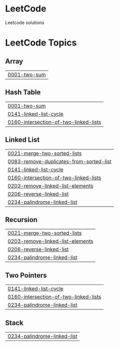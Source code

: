 # LeetCode
Leetcode solutions

<!---LeetCode Topics Start-->
# LeetCode Topics
## Array
|  |
| ------- |
| [0001-two-sum](https://github.com/JayeshPadhiar/LeetCode/tree/master/0001-two-sum) |
## Hash Table
|  |
| ------- |
| [0001-two-sum](https://github.com/JayeshPadhiar/LeetCode/tree/master/0001-two-sum) |
| [0141-linked-list-cycle](https://github.com/JayeshPadhiar/LeetCode/tree/master/0141-linked-list-cycle) |
| [0160-intersection-of-two-linked-lists](https://github.com/JayeshPadhiar/LeetCode/tree/master/0160-intersection-of-two-linked-lists) |
## Linked List
|  |
| ------- |
| [0021-merge-two-sorted-lists](https://github.com/JayeshPadhiar/LeetCode/tree/master/0021-merge-two-sorted-lists) |
| [0083-remove-duplicates-from-sorted-list](https://github.com/JayeshPadhiar/LeetCode/tree/master/0083-remove-duplicates-from-sorted-list) |
| [0141-linked-list-cycle](https://github.com/JayeshPadhiar/LeetCode/tree/master/0141-linked-list-cycle) |
| [0160-intersection-of-two-linked-lists](https://github.com/JayeshPadhiar/LeetCode/tree/master/0160-intersection-of-two-linked-lists) |
| [0203-remove-linked-list-elements](https://github.com/JayeshPadhiar/LeetCode/tree/master/0203-remove-linked-list-elements) |
| [0206-reverse-linked-list](https://github.com/JayeshPadhiar/LeetCode/tree/master/0206-reverse-linked-list) |
| [0234-palindrome-linked-list](https://github.com/JayeshPadhiar/LeetCode/tree/master/0234-palindrome-linked-list) |
## Recursion
|  |
| ------- |
| [0021-merge-two-sorted-lists](https://github.com/JayeshPadhiar/LeetCode/tree/master/0021-merge-two-sorted-lists) |
| [0203-remove-linked-list-elements](https://github.com/JayeshPadhiar/LeetCode/tree/master/0203-remove-linked-list-elements) |
| [0206-reverse-linked-list](https://github.com/JayeshPadhiar/LeetCode/tree/master/0206-reverse-linked-list) |
| [0234-palindrome-linked-list](https://github.com/JayeshPadhiar/LeetCode/tree/master/0234-palindrome-linked-list) |
## Two Pointers
|  |
| ------- |
| [0141-linked-list-cycle](https://github.com/JayeshPadhiar/LeetCode/tree/master/0141-linked-list-cycle) |
| [0160-intersection-of-two-linked-lists](https://github.com/JayeshPadhiar/LeetCode/tree/master/0160-intersection-of-two-linked-lists) |
| [0234-palindrome-linked-list](https://github.com/JayeshPadhiar/LeetCode/tree/master/0234-palindrome-linked-list) |
## Stack
|  |
| ------- |
| [0234-palindrome-linked-list](https://github.com/JayeshPadhiar/LeetCode/tree/master/0234-palindrome-linked-list) |
<!---LeetCode Topics End-->